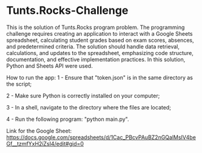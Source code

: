 # Tunts.Rocks-Challenge
This is the solution of Tunts.Rocks program problem.
The programming challenge requires creating an application to interact with a Google Sheets spreadsheet, calculating student grades based on exam scores, absences, and predetermined criteria. The solution should handle data retrieval, calculations, and updates to the spreadsheet, emphasizing code structure, documentation, and effective implementation practices. 
In this solution, Python and Sheets API were used.

How to run the app:
1 - Ensure that "token.json" is in the same directory as the script;

2 - Make sure Python is correctly installed on your computer;

3 - In a shell, navigate to the directory where the files are located;

4 - Run the following program: "python main.py".

Link for the Google Sheet: https://docs.google.com/spreadsheets/d/1Cac_PBcvPAuBZ2nGQalMsIV4beGf__tzmfYxH2iZsI4/edit#gid=0
